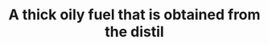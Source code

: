 ---
title: A thick oily fuel that is obtained from the distil
longTitle: 'A thick, oily fuel that is obtained from the distillation of petroleum.'
tags:
- gccommon
scopeNote:
- "[[Diesel fuel]]"
---